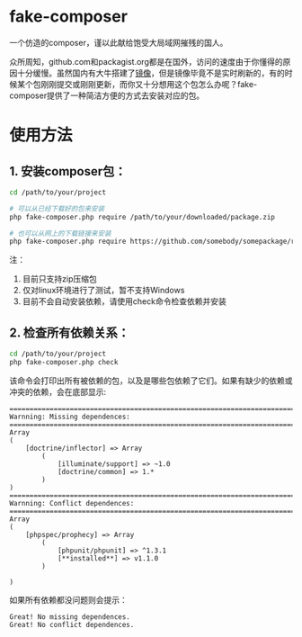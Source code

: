 # fake-composer
一个仿造的composer，谨以此献给饱受大局域网摧残的国人。

众所周知，github.com和packagist.org都是在国外，访问的速度由于你懂得的原因十分缓慢。虽然国内有大牛搭建了[镜像](http://pkg.phpcomposer.com/)，但是镜像毕竟不是实时刷新的，有的时候某个包刚刚提交或刚刚更新，而你又十分想用这个包怎么办呢？fake-composer提供了一种简洁方便的方式去安装对应的包。

# 使用方法
## 1. 安装composer包：

```sh
cd /path/to/your/project

# 可以从已经下载好的包来安装
php fake-composer.php require /path/to/your/downloaded/package.zip

# 也可以从网上的下载链接来安装
php fake-composer.php require https://github.com/somebody/somepackage/release/v1.1.zip
```

注：

1. 目前只支持zip压缩包
2. 仅对linux环境进行了测试，暂不支持Windows
3. 目前不会自动安装依赖，请使用check命令检查依赖并安装

## 2. 检查所有依赖关系：

```sh
cd /path/to/your/project
php fake-composer.php check
```

该命令会打印出所有被依赖的包，以及是哪些包依赖了它们。如果有缺少的依赖或冲突的依赖，会在底部显示:

```
================================================================================
Warnning: Missing dependences:
================================================================================
Array
(
    [doctrine/inflector] => Array
        (
            [illuminate/support] => ~1.0
            [doctrine/common] => 1.*
        )
)
================================================================================
Warnning: Conflict dependences:
================================================================================
Array
(
    [phpspec/prophecy] => Array
        (
            [phpunit/phpunit] => ^1.3.1
            [**installed**] => v1.1.0
        )

)
```

如果所有依赖都没问题则会提示：

```
Great! No missing dependences.
Great! No conflict dependences.
```
